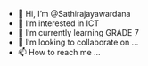 - 👋 Hi, I’m @Sathirajayawardana
- 👀 I’m interested in ICT
- 🌱 I’m currently learning GRADE 7
- 💞️ I’m looking to collaborate on ...
- 📫 How to reach me ...

<!---
Sathirajayawardana/Sathirajayawardana is a ✨ special ✨ repository because its `README.md` (this file) appears on your GitHub profile.
You can click the Preview link to take a look at your changes.
--->
